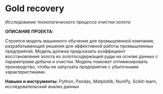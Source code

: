 # Gold recovery
*Исследование технологического процесса очистки золота*

**ОПИСАНИЕ ПРОЕКТА:**

Строится модель машинного обучения для промышленной компании, разрабатывающей решения для эффективной работы промышленных предприятий. Модель должна предсказать коэффициент восстановления золота из золотосодержащей руды на основе данных с параметрами добычи и очистки. Модель поможет оптимизировать производство, чтобы не запускать предприятие с убыточными характеристиками.

**Навыки и инструменты:**
Python, Pandas, Matplotlib, NumPy, Scikit-learn, исследовательский анализ данных
